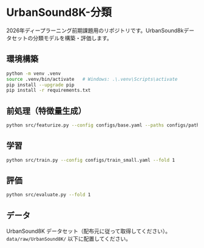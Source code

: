 # UrbanSound8K-分類
2026年ディープラーニング前期課題用のリポジトリです。UrbanSound8kデータセットの分類モデルを構築・評価します。

## 環境構築
```bash
python -m venv .venv
source .venv/bin/activate   # Windows: .\.venv\Scripts\activate
pip install --upgrade pip
pip install -r requirements.txt
````

## 前処理（特徴量生成）

```bash
python src/featurize.py --config configs/base.yaml --paths configs/paths.yaml
```

## 学習

```bash
python src/train.py --config configs/train_small.yaml --fold 1
```

## 評価

```bash
python src/evaluate.py --fold 1
```

## データ

UrbanSound8K データセット（配布元に従って取得してください）。
`data/raw/UrbanSound8K/` 以下に配置してください。

